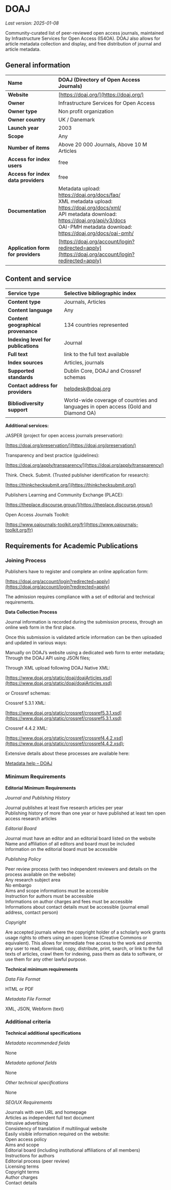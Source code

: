 # DOAJ

*Last version: 2025-01-08*

Community-curated list of peer-reviewed open access journals, maintained by Infrastructure Services for Open Access (IS4OA). DOAJ also allows for article metadata collection and display, and free distribution of journal and article metadata.

## General information

| Name | DOAJ (Directory of Open Access Journals) |
| :---- | :---- |
| **Website** | [https://doaj.org/](https://doaj.org/)  |
| **Owner** | Infrastructure Services for Open Access |
| **Owner type** | Non profit organization |
| **Owner country** | UK / Danemark |
| **Launch year** | 2003 |
| **Scope** | Any |
| **Number of items** | Above 20 000 Journals, Above 10 M Articles |
| **Access for index users** | free |
| **Access for index data providers** | free |
| **Documentation** | Metadata upload: https://doaj.org/docs/faq/ <br> XML metadata upload: https://doaj.org/docs/xml/ <br> API metadata download: https://doaj.org/api/v3/docs <br> OAI-PMH metadata download: https://doaj.org/docs/oai-pmh/ |
| **Application form for providers** | [https://doaj.org/account/login?redirected=apply](https://doaj.org/account/login?redirected=apply) |

## Content and service

| Service type | Selective bibliographic index |
| :---- | :---- |
| **Content type** | Journals, Articles |
| **Content language** | Any |
| **Content geographical provenance** | 134 countries represented |
| **Indexing level for publications** | Journal |
| **Full text** | link to the full text available |
| **Index sources** | Articles, journals |
| **Supported standards** | Dublin Core, DOAJ and Crossref schemas |
| **Contact address for providers** | helpdesk@doaj.org |
| **Bibliodiversity support** | World-wide coverage of countries and languages in open access (Gold and Diamond OA) |

**Additional services:**

JASPER (project for open access journals preservation): 

[https://doaj.org/preservation/](https://doaj.org/preservation/)  

Transparency and best practice (guidelines): 

[https://doaj.org/apply/transparency/](https://doaj.org/apply/transparency/)  

Think. Check. Submit. (Trusted publisher identification for research): 

[https://thinkchecksubmit.org/](https://thinkchecksubmit.org/)  

Publishers Learning and Community Exchange (PLACE): 

[https://theplace.discourse.group/](https://theplace.discourse.group/)  

Open Access Journals Toolkit: 

[https://www.oajournals-toolkit.org/fr](https://www.oajournals-toolkit.org/fr)

## Requirements for Academic Publications

### Joining Process

Publishers have to register and complete an online application form: 

[https://doaj.org/account/login?redirected=apply](https://doaj.org/account/login?redirected=apply)   

The admission requires compliance with a set of editorial and technical requirements.

**Data Collection Process**

Journal information is recorded during the submission process, through an online web form in the first place.

Once this submission is validated article information can be then uploaded and updated in various ways: 

Manually on DOAJ’s website using a dedicated web form to enter metadata;  
Through the DOAJ API using JSON files;  

Through XML upload following DOAJ Native XML: 

[https://www.doaj.org/static/doaj/doajArticles.xsd](https://www.doaj.org/static/doaj/doajArticles.xsd)

or Crossref schemas:

Crossref 5.3.1 XML:

[https://www.doaj.org/static/crossref/crossref5.3.1.xsd](https://www.doaj.org/static/crossref/crossref5.3.1.xsd)

Crossref 4.4.2 XML:

[https://www.doaj.org/static/crossref/crossref4.4.2.xsd](https://www.doaj.org/static/crossref/crossref4.4.2.xsd);

Extensive details about these processes are available here: 

[Metadata help – DOAJ](https://doaj.org/docs/faq/) 

### Minimum Requirements

**Editorial Minimum Requirements**

*Journal and Publishing History*

Journal publishes at least five research articles per year  
Publishing history of more than one year or have published at least ten open access research articles

*Editorial Board*

Journal must have an editor and an editorial board listed on the website  
Name and affiliation of all editors and board must be included  
Information on the editorial board must be accessible 

*Publishing Policy*

Peer review process (with two independent reviewers and details on the process available on the website)  
Any research subject area  
No embargo  
Aims and scope informations must be accessible  
Instruction for authors must be accessible  
Informations on author charges and fees must be accessible  
Informations about contact details must be accessible (journal email address, contact person)

*Copyright*

Are accepted journals where the copyright holder of a scholarly work grants usage rights to others using an open license (Creative Commons or equivalent). This allows for immediate free access to the work and permits any user to read, download, copy, distribute, print, search, or link to the full texts of articles, crawl them for indexing, pass them as data to software, or use them for any other lawful purpose.

**Technical minimum requirements**

*Data File Format* 

HTML or PDF

*Metadata File Format*

XML, JSON, Webform (text)

### Additional criteria

**Technical additional specifications**

*Metadata recommended fields*

None

*Metadata optional fields*

None

*Other technical specifications*

None

*SEO/UX Requirements*

Journals with own URL and homepage
<br/>Articles as independent full text document
<br/>Intrusive advertising
<br/>Consistency of translation if multilingual website
<br/>Easily visible information required on the website:
<br/>Open access policy
<br/>Aims and scope
<br/>Editorial board (including institutional affiliations of all members)
<br/>Instructions for authors
<br/>Editorial process (peer review)
<br/>Licensing terms
<br/>Copyright terms
<br/>Author charges
<br/>Contact details
